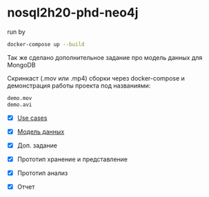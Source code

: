 # nosql2h20-phd-neo4j
run by
```bash
docker-compose up --build
```
Так же сделано дополнительное задание про модель данных для MongoDB

Скринкаст (.mov или .mp4) сборки через docker-compose и демонстрация работы проекта 
под названиями:
```bash
demo.mov
demo.avi
```

- [x] [Use cases](https://github.com/moevm/nosql2h20-relatives-mongo/wiki/Usecases)
- [x] [Модель данных](https://github.com/moevm/nosql2h20-relatives-mongo/blob/master/demo/media/datamodel_model.jpg)
- [x] Доп. задание
 
 
- [x] Прототип хранение и представление
- [x] Прототип анализ


- [x] Отчет